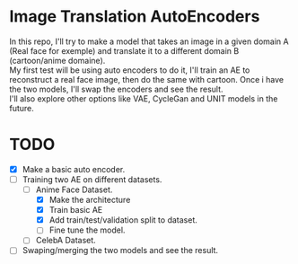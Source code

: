 # Image Translation AutoEncoders
In this repo, I'll try to make a model that takes an image in a given domain A (Real face for exemple) and translate it to a different domain B (cartoon/anime domaine).  
My first test will be using auto encoders to do it, I'll train an AE to reconstruct a real face image, then do the same with cartoon. Once i have the two models, I'll swap the encoders and see the result.  
I'll also explore other options like VAE, CycleGan and UNIT models in the future.    

# TODO
- [X] Make a basic auto encoder.
- [ ] Training two AE on different datasets.
    - [ ] Anime Face Dataset.
        - [X] Make the architecture
        - [X] Train basic AE 
        - [X] Add train/test/validation split to dataset.
        - [ ] Fine tune the model.
    - [ ] CelebA Dataset. 
- [ ] Swaping/merging the two models and see the result.
